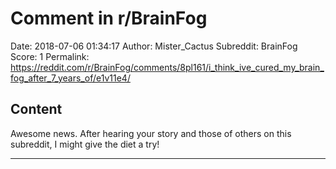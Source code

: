 # Comment in r/BrainFog

Date: 2018-07-06 01:34:17
Author: Mister_Cactus
Subreddit: BrainFog
Score: 1
Permalink: https://reddit.com/r/BrainFog/comments/8pl161/i_think_ive_cured_my_brain_fog_after_7_years_of/e1v11e4/

## Content

Awesome news. After hearing your story and those of others on this subreddit, I might give the diet a try!

---

